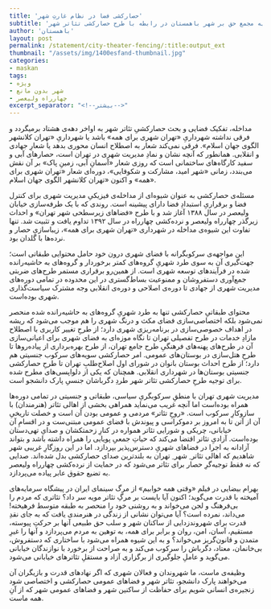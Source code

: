 ```yaml
---
title: 'حصارکشی فضا در نظام غارتِ شهر'
subtitle: 'بیانیه مجمع حق بر شهر باهمستان در رابطه با طرح حصارکشی تئاتر شهر'
author: 'باهمستان'
layout: post
permalink: /statement/city-theater-fencing/:title:output_ext
thumbnail: "/assets/img/1400esfand-thumbnail.jpg"
categories:
- maskan
tags:
- ویژه
- شهر بدون مانع
- چهارراه ولیعصر
excerpt_separator: "<!--بیشتر-->"
---
```


مداخله، تفکیک فضایی و بحث حصارکشیِ تئاتر شهر به اواخر دهه‌ی هشتاد برمیگردد و فرقی نداشته شهرداریِ «تهران شهری برای همه» باشد یا شهرداریِ «تهران کلانشهر الگوی جهان اسلام». فرقی نمی‌کند شعار به اصطلاح انسان محوری بدهد یا شعارِ جهادی و انقلابی. همانطور که آنچه نشان و نمادِ مدیریت شهری در تهران است، حصارهای آبی و سفید کارگاه‌های ساختمانی‌ است که روزی شعار «آسمانِ آبی، زمینِ پاک» بر آن نقش می‌بندد، زمانی «شهر امید، مشارکت و شکوفایی»، دوره‌ای شعار «تهران شهری برای همه» و اکنون «تهران کلانشهر الگوی جهان اسلام».

مسئله‌‌ی حصارکشی به عنوان شیوه‌ای از مداخله‌ی فیزیکیِ مدیریت شهری برای کنترل فضا و برقراریِ استبدادِ فضا دارای پیشینه است. روندی که با یک طرفه‌سازی خیابان ولیعصر در سال ۱۳۸۸ آغاز شد و با طرح «فضاهای زیرسطحی شهر تهران» و احداث زیرگذر چهارراه ولیعصر و نرده‌کشی چهارراه در سال ۱۳۹۲ تداوم یافت و تثبیت شد. تنها تفاوت این شیوه‌ی مداخله در شهرداری «تهران شهری برای همه»، زیباسازیِ حصار و نرده‌ها با گلدان بود.

این مواجهه‌ی سرکوبگرانه با فضای شهری درون خود حامل محتوایی طبقاتی است؛ جهت‌گیری آن به سوی طرد شهریِ گروه‌های کمتر برخوردار و گروه‌های به حاشیه‌رانده شده در فرآیندهای توسعه شهری است. از همین‌رو برقراری مستمر طرح‌های ضربتی جمع‌آوری دستفروشان و ممنوعیت بساط‌گستری در این محدوده در تمامی دوره‌های مدیریت شهری از جهادی تا دوره‌ی اصلاحی و دوره‌ی انقلابی وجه مشترک سیاست‌گذاری شهری بوده‌است.

محتوای طبقاتیِ حصارکشی تنها به طرد شهریِ گروه‌های به حاشیه‌رانده شده منحصر نمی‌شود بلکه اختصاصی‌سازی فضای مکث و درنگ شهری را هم موجب می‌شود که ریشه در اهداف خصوصی‌سازی در برنامه‌ریزی شهری دارد؛ از طرحِ تغییر کاربری با اصطلاح مازادِ خدمات در طرح تفصیلی تهران تا نگاه موزه‌ای به فضای شهری برای اعیانی‌سازی آن در طرح‌های پهنه‌های فرهنگیِ طرح جامع تهران، از طرح بهره‌برداری از پیاده‌روها تا طرحِ هتل‌سازی در بوستان‌های عمومی. امر حصارکشی سویه‌های سرکوب جنسیتی هم دارد؛ از طرح احداث بوستان‌ بانوان در شورای اول اصلاح‌طلبِ تهران تا طرحِ حصارکشی جنسیتی بوستان‌ها در شهرداری انقلابی. همچنان که یکی از دلواپسی‌های مطرح شده برای توجیه طرحِ حصارکشی تئاتر شهر طردِ دگرباشان جنسیِ پارک دانشجو است.

مدیریت شهری تهران با منطقِ سرکوبگریِ سیاسی، طبقاتی و جنسیتی در تمامی دوره‌ها همراه بوده‌است اما آنچه غریب می‌نماید همراهی بخشی از اهالی تئاتر (هنرمندان) با سازوکارِ سرکوب است. «روحِ تئاتر» مردمی و عمومی بودن آن است و خصلت تاریخیِ آن از آتن تا به امروز بر دموکراسی و پیوندش با فضای عمومی مبتنی‌ست و در اقسامِ آن خیابانی، چریکی و شورایی تئاتر همواره در کنارِ زحمتکشان و صدایِ تهی‌دستان بوده‌است. آزادیِ تئاتر اقتضا می‌کند که حیاتِ جمعیِ پویایی را همراه داشته باشد و بتواند آزادانه به اجرا در فضاهای شهریِ دسترس‌پذیر بپردازد. اما در این روزگارِ غریبی شهر شاهدیم که اهالی تئاتر ِ شهر ِ تهران به بلندترین صدای حصارکشی بدل شده‌اند. صدایی که نه فقط توجیه‌گرِ حصار برای تئاتر می‌شود که در حمایت از نرده‌کشی چهارراه ولیعصر به تضیع حقوق عابر پیاده می‌پردازد.

بهرام بیضایی در فیلم «وقتی همه خوابیم» از مرگ سینمای ایران در پیشگاه سرمایه‌های آمیخته با قدرت می‌گوید؛ اکنون آیا بایست بر مرگِ تئاتر مویه سر داد؟ تئاتری که مردم را بی‌فرهنگ و لجن می‌خواند و به روشنی خود را منحصر به طبقه متوسط فرهیخته! می‌داند، نمرده است؟ آیا می‌توان نشانی از زندگی در هنرمندی یافت که به جای نقدِ قدرت برای شهروندزدایی از ساکنان شهر و سلب حق طبیعی آنها بر حرکتِ پیوسته، مستقیم، آسان، امن، روان و برابر برای همه، به توهین به مردم می‌پردازد و آنها را غیرِ متمدن و قانون‌گریز می‌خواند؟ و به این شیوه همراه می‌شود با ساختاری که دستفروش، بی‌خانمان، معتاد، دگرباش را سرکوب می‌کند و به صراحت از برخورد با نوازندگان خیابانی می‌گوید و عاملِ جلوگیری از برگزاری آزاد و مستقلِ تئاترهای خیابانی می‌شود.

وظیفه‌ی ماست، ما شهروندان و فعالان شهری که اگر نهادهای قدرت و بازیگران آن می‌خواهند پارک دانشجو، تئاتر شهر و فضاهای عمومی حصارکشی و اختصاصی شود زنجیره‌ی انسانی شویم برای حفاظت از ساکنین شهر و فضاهای عمومی شهر که از آنِ همه ماست.

